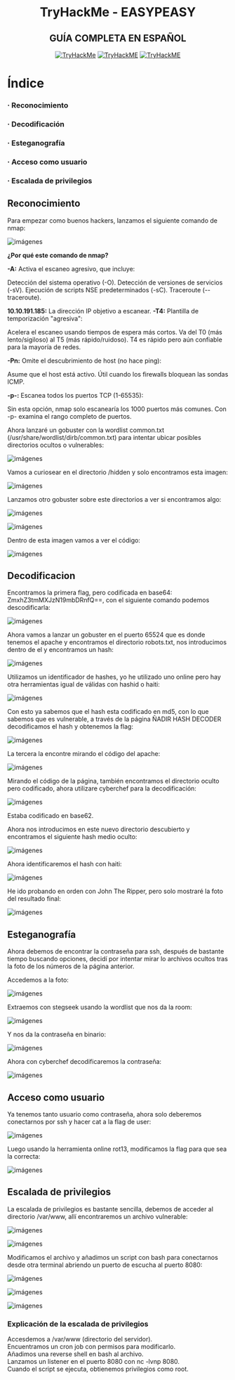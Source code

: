 <div align="center">
  
# TryHackMe - EASYPEASY

</div>

<div align="center">
 
## GUÍA COMPLETA EN ESPAÑOL 


  [![TryHackMe](https://img.shields.io/badge/Platform-TryHackMe-success?style=for-the-badge)](#)
  [![TryHackME](https://img.shields.io/badge/Difficulty-Easy-blue?style=for-the-badge)](#)
  [![TryHackME](https://img.shields.io/badge/OS-Linux-orange?style=for-the-badge)](#)

</div>

# Índice  
### · Reconocimiento  
### · Decodificación  
### · Esteganografía  
### · Acceso como usuario  
### · Escalada de privilegios  

## Reconocimiento

Para empezar como buenos hackers, lanzamos el siguiente comando de nmap:  

![imágenes](Images/1.png)

**¿Por qué este comando de nmap?**

**-A:** Activa el escaneo agresivo, que incluye:

Detección del sistema operativo (-O).
Detección de versiones de servicios (-sV).
Ejecución de scripts NSE predeterminados (-sC).
Traceroute (--traceroute).

**10.10.191.185:** La dirección IP objetivo a escanear.
**-T4:** Plantilla de temporización "agresiva":

Acelera el escaneo usando tiempos de espera más cortos.
Va del T0 (más lento/sigiloso) al T5 (más rápido/ruidoso).
T4 es rápido pero aún confiable para la mayoría de redes.

**-Pn:** Omite el descubrimiento de host (no hace ping):

Asume que el host está activo.
Útil cuando los firewalls bloquean las sondas ICMP.

 **-p-:** Escanea todos los puertos TCP (1-65535):

Sin esta opción, nmap solo escanearía los 1000 puertos más comunes.
Con -p- examina el rango completo de puertos.

Ahora lanzaré un gobuster con la wordlist common.txt (/usr/share/wordlist/dirb/common.txt) para intentar ubicar posibles directorios ocultos o vulnerables:  

![imágenes](Images/2.png)

Vamos a curiosear en el directorio /hidden y solo encontramos esta imagen:  

![imágenes](Images/3.png)

Lanzamos otro gobuster sobre este directorios a ver si encontramos algo:  

![imágenes](Images/4.png)

![imágenes](Images/56.png)

Dentro de esta imagen vamos a ver el código:

![imágenes](Images/5.png)

## Decodificacion  

Encontramos la primera flag, pero codificada en base64: ZmxhZ3tmMXJzN19mbDRnfQ==, con el siguiente comando podemos descodificarla:

![imágenes](Images/6.png)

Ahora vamos a lanzar un gobuster en el puerto 65524 que es donde tenemos el apache y encontramos el directorio robots.txt, nos introducimos dentro de el y encontramos un hash:

![imágenes](Images/7.png)

Utilizamos un identificador de hashes, yo he utilizado uno online pero hay otra herramientas igual de válidas con hashid o haiti:

![imágenes](Images/8.png)

Con esto ya sabemos que el hash esta codificado en md5, con lo que sabemos que es vulnerable, a través de la página ÑADIR HASH DECODER decodificamos el hash y obtenemos la flag:

![imágenes](Images/9.png)

La tercera la encontre mirando el código del apache:

![imágenes](Images/10.png)

Mirando el código de la página, también encontramos el directorio oculto pero codificado, ahora utilizare cyberchef para la decodificación:

![imágenes](Images/1011ç.png)

Estaba codificado en base62.

Ahora nos introducimos en este nuevo directorio descubierto y encontramos el siguiente hash medio oculto:

![imágenes](Images/11.png)

Ahora identificaremos el hash con haiti:

![imágenes](Images/12.png)

He ido probando en orden con John The Ripper, pero solo mostraré la foto del resultado final:

![imágenes](Images/13.png)

## Esteganografía  

Ahora debemos de encontrar la contraseña para ssh, después de bastante tiempo buscando opciones, decidí por intentar mirar lo archivos ocultos tras la foto de los números de la página anterior.

Accedemos a la foto:

![imágenes](Images/15.png)

Extraemos con stegseek usando la wordlist que nos da la room:

![imágenes](Images/16.png)

Y nos da la contraseña en binario:

![imágenes](Images/17.png)

Ahora con cyberchef decodificaremos la contraseña:

![imágenes](Images/18.png)

## Acceso como usuario

Ya tenemos tanto usuario como contraseña, ahora solo deberemos conectarnos por ssh y hacer cat a la flag de user:

![imágenes](Images/20.png)

Luego usando la herramienta online rot13, modificamos la flag para que sea la correcta:

![imágenes](Images/2021.png)

## Escalada de privilegios

La escalada de privilegios es bastante sencilla, debemos de acceder al directorio /var/www, allí encontraremos un archivo vulnerable:

![imágenes](Images/21.png)

![imágenes](Images/22.png)

Modificamos el archivo y añadimos un script con bash para conectarnos desde otra terminal abriendo un puerto de escucha al puerto 8080:

![imágenes](Images/23.png)

![imágenes](Images/24.png)

![imágenes](Images/25.png)

### Explicación de la escalada de privilegios

Accesdemos a /var/www (directorio del servidor).  
Encuentramos un cron job con permisos para modificarlo.  
Añadimos una reverse shell en bash al archivo.  
Lanzamos un listener en el puerto 8080 con nc -lvnp 8080.  
Cuando el script se ejecuta, obtienemos privilegios como root.  
 








